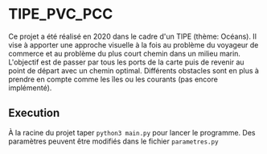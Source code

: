 # TIPE_PVC_PCC

Ce projet a été réalisé en 2020 dans le cadre d'un TIPE (thème: Océans). Il vise à apporter une approche visuelle à la fois au problème du voyageur de commerce et au problème du plus court chemin dans un milieu marin. L'objectif est de passer par tous les ports de la carte puis de revenir au point de départ avec un chemin optimal. Différents obstacles sont en plus à prendre en compte comme les îles ou les courants (pas encore implémenté).

## Execution
À la racine du projet taper `python3 main.py` pour lancer le programme.
Des paramètres peuvent être modifiés dans le fichier `parametres.py`
